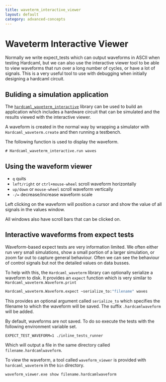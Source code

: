 ```yaml
---
title: waveterm_interactive_viewer
layout: default
category: advanced-concepts
---
```

# Waveterm Interactive Viewer

Normally we write expect_tests which can output waveforms in ASCII
when testing Hardcaml, but we can also use the interactive viewer tool
to be able to view waveforms that run over a long number of cycles, or
have a lot of signals. This is a very useful tool to use with
debugging when initially designing a hardcaml circuit.

## Buliding a simulation application

The [`hardcaml_waveterm_interactive`](https://github.com/janestreet/hardcaml_waveterm/tree/master/interactive)
library can be used to build an
application which includes a hardware circuit that can be simulated
and the results viewed with the interactive viewer.

A waveform is created in the normal way by wrapping a simulator with
`Hardcaml_waveterm.create` and then running a testbench.

The following function is used to display the waveform.

```ocaml
# Hardcaml_waveterm_interactive.run waves
```


## Using the waveform viewer

* `q` quits
* `left/right` or `ctrl+mouse-wheel` scroll waveform horizontally
* `up/down` or `mouse-wheel` scroll waveform vertically
* `-/=` decrease/increase waveform scale

Left clicking on the waveform will position a cursor and show the
value of all signals in the values window.

All windows also have scroll bars that can be clicked on.

## Interactive waveforms from expect tests

Waveform-based expect tests are very information limited. We often
either run very small simulations, show a small portion of a larger
simulation, or zoom far out to capture general behaviour. Often we can
see the behaviour of control signals but not the detailed values on
data busses.

To help with this, the `Hardcaml_waveterm` library can optionally
serialize a waveform to disk. It provides an `expect` function which is
very similar to `Hardcaml_waveterm.Waveform.print`

```ocaml
Hardcaml_waveterm.Waveform.expect ~serialize_to:"filename" waves
```

This provides an optional argument called `serialize_to` which
specifies the filename to which the waveform will be saved. The suffix
`.hardcamlwaveform` will be added.

By default, waveforms are not saved. To do so execute the tests with
the following environment variable set.

```
EXPECT_TEST_WAVEFORM=1 ./inline_tests_runner
```

Which will output a file in the same directory called
`filename.hardcamlwaveform`.

To view the waveform, a tool called `waveform_viewer` is provided with
`hardcaml_waveterm` in the `bin` directory.

```
waveform_viewer.exe show filename.hardcamlwaveform
```
